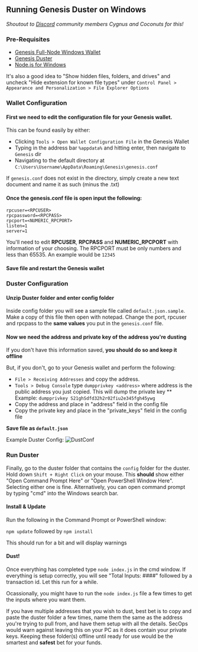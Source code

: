 ## Running Genesis Duster on Windows
*Shoutout to [Discord](https://discord.io/genesisnetwork) community members Cygnus and Coconuts for this!*
### Pre-Requisites
* [Genesis Full-Node Windows Wallet](https://genesisnetwork.io/wallets.php)
* [Genesis Duster](https://github.com/genesisofficial/duster/archive/master.zip)
* [Node.js for Windows](https://nodejs.org/en/download)

It's also a good idea to "Show hidden files, folders, and drives" and uncheck "Hide extension for known file types"
under `Control Panel > Appearance and Personalization > File Explorer Options`

### Wallet Configuration
#### First we need to edit the configuration file for your Genesis wallet.

This can be found easily by either:
* Clicking `Tools > Open Wallet Configuration File` in the Genesis Wallet
* Typing in the address bar `%appdata%` and hitting enter, then navigate to `Genesis` dir
* Navigating to the default directory at `C:\Users\Username\AppData\Roaming\Genesis\genesis.conf`

If `genesis.conf` does not exist in the directory, simply create a new text document and name it as such (minus the .txt)

#### Once the genesis.conf file is open input the following:
```
rpcuser=<RPCUSER>
rpcpassword=<RPCPASS>
rpcport=<NUMERIC_RPCPORT>
listen=1
server=1
```
You'll need to edit **RPCUSER**, **RPCPASS** and **NUMERIC_RPCPORT** with information of your choosing. 
The RPCPORT must be only numbers and less than 65535. An example would be `12345`

#### Save file and restart the Genesis wallet

### Duster Configuration
#### Unzip Duster folder and enter config folder

Inside config folder you will see a sample file called `default.json.sample`. Make a copy of this file then open with
notepad. Change the port, rpcuser and rpcpass to the **same values** you put in the `genesis.conf` file.

#### Now we need the address and private key of the address you're dusting

If you don't have this information saved, **you should do so and keep it offline**

But, if you don't, go to your Genesis wallet and perform the following:
* `File > Receiving Addresses` and copy the address.
* `Tools > Debug Console` type `dumpprivkey <address>` where address is the public address you just copied. This will dump the private key
** Example: `dumpprivkey S21ghSdfd32h2r02fiu2e345fgh45ywg`
* Copy the address and place in "address" field in the config file
* Copy the private key and place in the "private_keys" field in the config file

**Save file as `default.json`**

Example Duster Config:
![DustConf](https://i.imgur.com/FygnhaD.png)

### Run Duster
Finally, go to the duster folder that contains the `config` folder for the duster. Hold down `Shift + Right Click` on your mouse.
This **should** show either "Open Command Prompt Here" or "Open PowerShell Window Here". Selecting either one is fine. 
Alternatively, you can open command prompt by typing "cmd" into the Windows search bar.

#### Install & Update
Run the following in the Command Prompt or PowerShell window:

`npm update`
followed by
`npm install`

This should run for a bit and will display warnings

#### Dust!
Once everything has completed type `node index.js` in the cmd window. If everything is setup correctly, you will see "Total Inputs: ####"
followed by a transaction id. Let this run for a while. 

Ocassionally, you might have to run the `node index.js` file a few times to get the inputs where you want them.

If you have multiple addresses that you wish to dust, best bet is to copy and paste the duster folder a few times, name them the same
as the address you're trying to pull from, and have them setup with all the details. SecOps would warn against leaving this on your
PC as it does contain your private keys. Keeping these folder(s) offline until ready for use would be the smartest and **safest**
bet for your funds.
